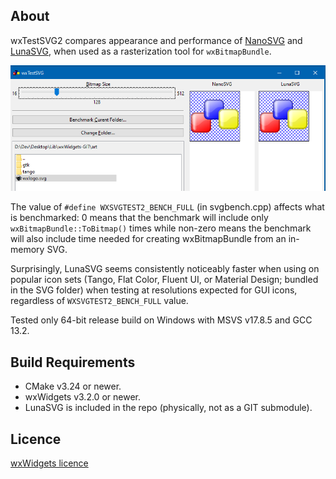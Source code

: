 About
---------
wxTestSVG2 compares appearance and performance of [NanoSVG](https://github.com/memononen/nanosvg) and [LunaSVG](https://github.com/sammycage/lunasvg),
when used as a rasterization tool for `wxBitmapBundle`.

![wxTestSVG2 Screenshot](wxtestsvg2-screenshot.png?raw=true)

The value of `#define WXSVGTEST2_BENCH_FULL` (in svgbench.cpp) affects what
is benchmarked: 0 means that the benchmark will include only `wxBitmapBundle::ToBitmap()`
times while non-zero means the benchmark will also include time needed for creating
wxBitmapBundle from an in-memory SVG.

Surprisingly, LunaSVG seems consistently noticeably faster when using on popular
icon sets (Tango, Flat Color, Fluent UI, or Material Design; bundled in the SVG folder)
when testing at resolutions expected for GUI icons, regardless of `WXSVGTEST2_BENCH_FULL` value.

Tested only 64-bit release build on Windows with MSVS v17.8.5 and GCC 13.2.

Build Requirements
---------
* CMake v3.24 or newer.
* wxWidgets v3.2.0 or newer.
* LunaSVG is included in the repo (physically, not as a GIT submodule).

Licence
---------
[wxWidgets licence](https://github.com/wxWidgets/wxWidgets/blob/master/docs/licence.txt)
